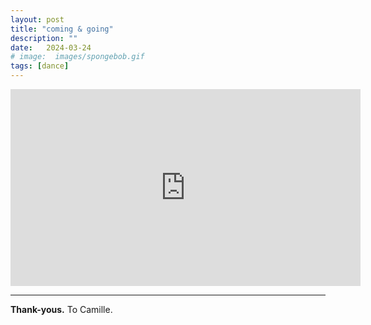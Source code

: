 ```yaml
---
layout: post
title: "coming & going"
description: ""
date:   2024-03-24
# image:  images/spongebob.gif
tags: [dance]
---
```


<iframe width="560" height="315" src="https://www.youtube-nocookie.com/embed/tDGljLvUrF0?si=vDLd9XOo1QEtOKni" frameborder="0" allowfullscreen></iframe>

---

**Thank-yous.** To Camille.